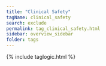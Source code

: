 ```yaml
---
title: "Clinical Safety"
tagName: clinical_safety
search: exclude
permalink: tag_clinical_safety.html
sidebar: overview_sidebar
folder: tags
---
```

{% include taglogic.html %}
